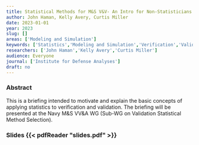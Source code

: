 ```yaml
---
title: Statistical Methods for M&S V&V- An Intro for Non-Statisticians
author: John Haman, Kelly Avery, Curtis Miller
date: 2023-01-01
year: 2023
slug: []
areas: ['Modeling and Simulation']
keywords: ['Statistics','Modeling and Simulation','Verification','Validation','and Accreditation']
researchers: ['John Haman','Kelly Avery','Curtis Miller']
audience: Everyone
journal: ['Institute for Defense Analyses']
draft: no
---
```




### Abstract

This is a briefing intended to motivate and explain the basic concepts of applying statistics to verification and validation. The briefing will be presented at the Navy M&S VV&A WG (Sub-WG on Validation Statistical Method Selection).

### Slides {{< pdfReader "slides.pdf" >}}




